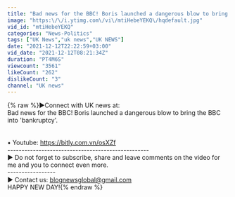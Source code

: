 ```yaml
---
title: "Bad news for the BBC! Boris launched a dangerous blow to bring the BBC into 'bankruptcy'."
image: "https:\/\/i.ytimg.com\/vi\/mtiHebeYEKQ\/hqdefault.jpg"
vid_id: "mtiHebeYEKQ"
categories: "News-Politics"
tags: ["UK News","uk news","UK NEWS"]
date: "2021-12-12T22:22:59+03:00"
vid_date: "2021-12-12T08:21:34Z"
duration: "PT4M6S"
viewcount: "3561"
likeCount: "262"
dislikeCount: "3"
channel: "UK news"
---
```

{% raw %}►Connect with UK news at: <br />Bad news for the BBC! Boris launched a dangerous blow to bring the BBC into 'bankruptcy'.<br /><br /><br />• Youtube:  <a rel="nofollow" target="blank" href="https://bitly.com.vn/osXZf">https://bitly.com.vn/osXZf</a><br /> --------------------------------------------------<br />► Do not forget to subscribe, share and leave comments on the video for me and you to connect even more.<br />-----------------<br />► Contact us: blognewsglobal@gmail.com<br />HAPPY NEW DAY!{% endraw %}
